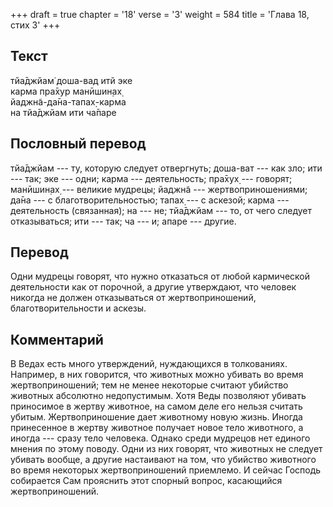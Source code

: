 +++
draft = true
chapter = '18'
verse = '3'
weight = 584
title = 'Глава 18, стих 3'
+++
## Текст

тйа̄джйам̇ доша-вад итй эке  
карма пра̄хур манӣшин̣ах̣  
йаджн̃а-да̄на-тапах̣-карма  
на тйа̄джйам ити ча̄паре

## Пословный перевод

тйа̄джйам --- ту, которую следует отвергнуть; доша-ват --- как зло; ити
--- так; эке --- одни; карма --- деятельность; пра̄хух̣ --- говорят;
манӣшин̣ах̣ --- великие мудрецы; йаджн̃а --- жертвоприношениями; да̄на --- с
благотворительностью; тапах̣ --- с аскезой; карма --- деятельность
(связанная); на --- не; тйа̄джйам --- то, от чего следует отказываться;
ити --- так; ча --- и; апаре --- другие.

## Перевод

Одни мудрецы говорят, что нужно отказаться от любой кармической
деятельности как от порочной, а другие утверждают, что человек никогда
не должен отказываться от жертвоприношений, благотворительности и
аскезы.

## Комментарий

В Ведах есть много утверждений, нуждающихся в толкованиях. Например, в
них говорится, что животных можно убивать во время жертвоприношений; тем
не менее некоторые считают убийство животных абсолютно недопустимым.
Хотя Веды позволяют убивать приносимое в жертву животное, на самом деле
его нельзя считать убитым. Жертвоприношение дает животному новую жизнь.
Иногда принесенное в жертву животное получает новое тело животного, а
иногда --- сразу тело человека. Однако среди мудрецов нет единого мнения
по этому поводу. Одни из них говорят, что животных не следует убивать
вообще, а другие настаивают на том, что убийство животного во время
некоторых жертвоприношений приемлемо. И сейчас Господь собирается Сам
прояснить этот спорный вопрос, касающийся жертвоприношений.
